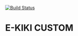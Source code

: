 [![Build Status](https://travis-ci.org/gamekiki/ekiki-custom.svg?branch=master)](https://travis-ci.org/gamekiki/ekiki-custom)

# E-KIKI CUSTOM

